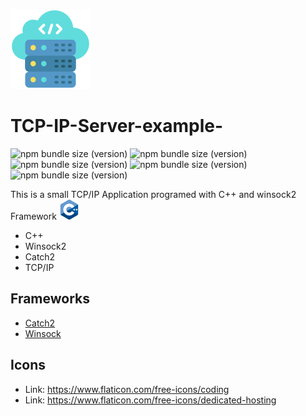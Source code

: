 ![Alt text](cloud-server.png "Optional title")
# TCP-IP-Server-example-

![npm bundle size (version)](https://img.shields.io/badge/version-0.0.1-green) ![npm bundle size (version)](https://img.shields.io/badge/framework-catch2-green) ![npm bundle size (version)](https://img.shields.io/badge/language-c%2B%2B17-green) ![npm bundle size (version)](https://img.shields.io/badge/compiler-gcc-blue) ![npm bundle size (version)](https://img.shields.io/badge/framework-winsock2-orange)

 This is a small TCP/IP Application programed with C++ and winsock2 Framework ![Alt text](c-.png "Optional title")

* C++
* Winsock2
* Catch2
* TCP/IP

## Frameworks
* [Catch2](https://github.com/catchorg/Catch2/tree/v2.x)
* [Winsock](https://github.com/tpn/winsdk-10)

## Icons
* Link: https://www.flaticon.com/free-icons/coding
* Link: https://www.flaticon.com/free-icons/dedicated-hosting
